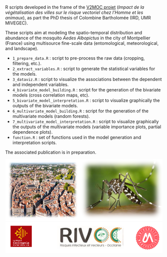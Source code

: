 
R scripts developed in the frame of the [V2MOC projet](https://envt.fr/actualites/focus-sur-le-projet-v2moc/) (*Impact de la végétalisation des villes sur le risque vectoriel chez l’Homme et les animaux*), as part the PhD thesis of Colombine Bartholomée (IRD, UMR MIVEGEC). 

These scripts aim at modeling the spatio-temporal distribution and abundance of the mosquito *Aedes Albopictus* in the city of Montpellier (France) using multisource fine-scale data (entomological, meteorological, and landscape). 

- `1_prepare_data.R` : script to pre-process the raw data (cropping, filtering, etc.).
- `2_extract_variables.R` : script to generate the statistical variables for the models.
- `3_dataviz.R` : script to visualize the associations between the dependent and independent variables.
- `4_bivariate_model_building.R` : script for the generation of the bivariate models (cross correlation maps, etc).
- `5_bivariate_model_interpretation.R` : script to visualize graphically the outputs of the bivariate models. 
- `6_multivariate_model_building.R` : script for the generation of the multivariate models (random forests).
- `7_multivariate_model_interpretation.R` : script to visualize graphically the outputs of the multivariate models (variable importance plots, partial dependence plots). 
- `function.R` : set of functions used in the model generation and interpretation scripts.

The associated publication is in preparation.


![](picture_albo_montpellier.png)
![](funding.png)